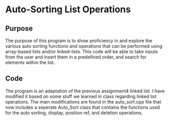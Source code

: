 # Auto-Sorting List Operations
## Purpose
The purpose of this program is to show proficiency in and explore the various auto sorting functions and operations that can be 
performed using array-based lists and/or linked-lists. This code will be able to take inputs from the user and insert them in a
predefined order, and search for elements within the list.
## Code
The program is an adaptation of the previous assignment4 linked list. I have modified it based on some stuff we learned in class regarding linked list operations. 
The main modifications are found in the auto_sort.cpp file that now includes a seperate Auto_Sort class that contains the functions used for the auto sorting, display, 
position ref, and deletion operations. 

